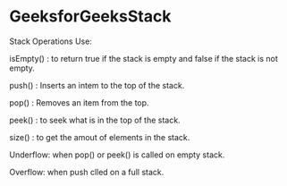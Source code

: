 # GeeksforGeeksStack

Stack Operations Use:

isEmpty() : to return true if the stack is empty and false if the stack is not empty.

push() : Inserts an intem to the top of the stack.

pop() : Removes an item from the top.

peek() : to seek what is in the top of the stack.

size() : to get the amout of elements in the stack.

Underflow: when pop() or peek() is called on empty stack.

Overflow: when push clled on a full stack.

